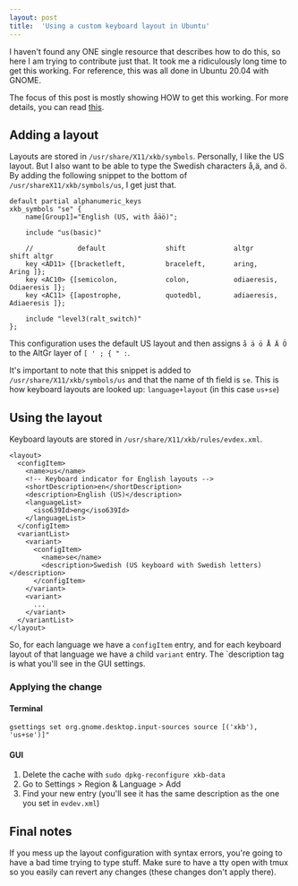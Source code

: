 ```yaml
---
layout: post
title:  'Using a custom keyboard layout in Ubuntu'
---
```


I haven't found any ONE single resource that describes how to do this, so here I am trying to contribute just that. It took me a ridiculously long time to get this working. For reference, this was all done in Ubuntu 20.04 with GNOME.

The focus of this post is mostly showing HOW to get this working. For more details, you can read [this](https://help.ubuntu.com/community/Custom%20keyboard%20layout%20definitions).

## Adding a layout

Layouts are stored in `/usr/share/X11/xkb/symbols`. Personally, I like the US layout. But I also want to be able to type the Swedish characters å,ä, and ö. By adding the following snippet to the bottom of `/usr/shareX11/xkb/symbols/us`, I get just that.

```
default partial alphanumeric_keys
xkb_symbols "se" {
    name[Group1]="English (US, with åäö)";

    include "us(basic)"

    //           default               shift            altgr            shift altgr
    key <AD11> {[bracketleft,          braceleft,       aring,           Aring ]};
    key <AC10> {[semicolon,            colon,           odiaeresis,      Odiaeresis ]};
    key <AC11> {[apostrophe,           quotedbl,        adiaeresis,      Adiaeresis ]};

    include "level3(ralt_switch)"
};
```

This configuration uses the default US layout and then assigns `å ä ö Å Ä Ö` to the AltGr layer of `[ ' ; { " :`.

It's important to note that this snippet is added to `/usr/share/X11/xkb/symbols/us` and that the name of th field is `se`. This is how keyboard layouts are looked up: `language+layout` (in this case `us+se`)

## Using the layout

Keyboard layouts are stored in `/usr/share/X11/xkb/rules/evdex.xml`.

```
<layout>
  <configItem>
    <name>us</name>
    <!-- Keyboard indicator for English layouts -->
    <shortDescription>en</shortDescription>
    <description>English (US)</description>
    <languageList>
      <iso639Id>eng</iso639Id>
    </languageList>
  </configItem>
  <variantList>
    <variant>
      <configItem>
        <name>se</name>
        <description>Swedish (US keyboard with Swedish letters)</description>
      </configItem>
    </variant>
    <variant>
      ...
    </variant>
  </variantList>
</layout>
```


So, for each language we have a `configItem` entry, and for each keyboard layout of that language we have a child `variant` entry. The `description tag is what you'll see in the GUI settings.

### Applying the change

#### Terminal

```
gsettings set org.gnome.desktop.input-sources source [('xkb'), 'us+se')]"
```

#### GUI

1. Delete the cache with `sudo dpkg-reconfigure xkb-data`
2. Go to Settings > Region & Language > Add
3. Find your new entry (you'll see it has the same description as the one you set in `evdev.xml`)

## Final notes

If you mess up the layout configuration with syntax errors, you're going to have a bad time trying to type stuff. Make sure to have a tty open with tmux so you easily can revert any changes (these changes don't apply there).
